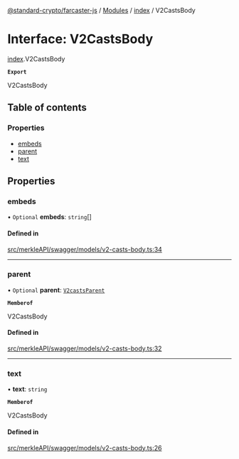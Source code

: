[@standard-crypto/farcaster-js](../README.md) / [Modules](../modules.md) / [index](../modules/index.md) / V2CastsBody

# Interface: V2CastsBody

[index](../modules/index.md).V2CastsBody

**`Export`**

V2CastsBody

## Table of contents

### Properties

- [embeds](index.V2CastsBody.md#embeds)
- [parent](index.V2CastsBody.md#parent)
- [text](index.V2CastsBody.md#text)

## Properties

### embeds

• `Optional` **embeds**: `string`[]

#### Defined in

[src/merkleAPI/swagger/models/v2-casts-body.ts:34](https://github.com/standard-crypto/farcaster-js/blob/main/src/merkleAPI/swagger/models/v2-casts-body.ts#L34)

___

### parent

• `Optional` **parent**: [`V2castsParent`](index.V2castsParent.md)

**`Memberof`**

V2CastsBody

#### Defined in

[src/merkleAPI/swagger/models/v2-casts-body.ts:32](https://github.com/standard-crypto/farcaster-js/blob/main/src/merkleAPI/swagger/models/v2-casts-body.ts#L32)

___

### text

• **text**: `string`

**`Memberof`**

V2CastsBody

#### Defined in

[src/merkleAPI/swagger/models/v2-casts-body.ts:26](https://github.com/standard-crypto/farcaster-js/blob/main/src/merkleAPI/swagger/models/v2-casts-body.ts#L26)
